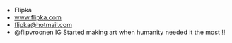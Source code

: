 -  Flipka 
- www.flipka.com
- flipka@hotmail.com
- @flipvroonen IG
Started making art when humanity needed it the most !!

